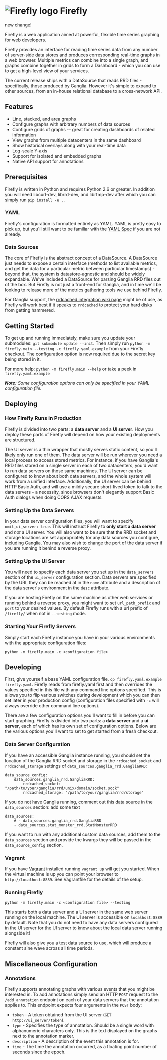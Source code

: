 # ![Firefly logo](https://raw.github.com/Yelp/firefly/master/docs/firefly-small.png) Firefly

new change!

Firefly is a web application aimed at powerful, flexible time series graphing for web developers.

Firefly provides an interface for reading time series data from any number of server-side data stores and produces corresponding real-time graphs in a web browser. Multiple metrics can combine into a single graph, and graphs combine together in grids to form a Dashboard - which you can use to get a high-level view of your services.

The current release ships with a DataSource that reads RRD files - specifically, those produced by Ganglia.  However it's simple to expand to other sources, from an in-house relational database to a cross-network API.

## Features

* Line, stacked, and area graphs
* Configure graphs with arbitrary numbers of data sources
* Configure grids of graphs -- great for creating dashboards of related information
* View graphs from multiple datacenters in the same dashboard
* Show historical overlays along with your real-time data
* Log-scale Y-axis
* Support for isolated and embedded graphs
* Native API support for annotations

## Prerequisites

Firefly is written in Python and requires Python 2.6 or greater. In addition you will need libcurl-dev, librrd-dev, and librtmp-dev after which you can simply run `pip install -e .`.

### YAML

Firefly's configuration is formatted entirely as YAML. YAML is pretty easy to pick up, but you'll still want to be familiar with the [YAML Spec](http://www.yaml.org/spec/1.2/spec.html) if you are not already.

### Data Sources

The core of Firefly is the abstract concept of a DataSource. A DataSource just needs to expose a certain interface (methods to list available metrics, and get the data for a particular metric between particular timestamps) - beyond that, the system is datastore-agnostic and should be widely expandable.  We've included a DataSource for parsing Ganglia RRD files out of the box.  But Firefly is not just a front-end for Ganglia, and in time we'll be looking to release more of the metrics gathering tools we use behind Firefly.

For Ganglia support, the [rrdcached integration wiki page](http://sourceforge.net/apps/trac/ganglia/wiki/rrdcached_integration) might be of use, as Firefly will work best if it speaks to `rrdcached` to protect your hard disks from getting hammered.

## Getting Started

To get up and running immediately, make sure you update your submodules: `git submodule update --init`. Then simply run `python -m firefly.main --testing -c firefly.yaml.example` from your Firefly checkout.  The configuration option is now required due to the secret key being stored in it.

For more help: `python -m firefly.main --help` or take a peek in `firefly.yaml.example`

_**Note:** Some configuration options can only be specified in your YAML configuration file._

## Deploying

### How Firefly Runs in Production

Firefly is divided into two parts: a **data server** and a **UI server**. How you deploy these parts of Firefly will depend on how your existing deployments are structured.

The UI server is a thin wrapper that mostly serves static content, so you'll likely only run one of them.  The data server will be run wherever you need a local process to access stored metrics.  For instance, if you have Ganglia's RRD files stored on a single server in each of two datacenters, you'd want to run data servers on those same machines.  The UI server can be configured to know about both data servers, and the whole system will work from a unified interface.  Additionally, the UI server can be behind HTTP Basic Auth, and will use a mildly secure short-lived token to talk to the data servers - a necessity, since browsers don't elegantly support Basic Auth dialogs when doing CORS AJAX requests.

### Setting Up the Data Servers

In your data server configuration files, you will want to specify `omit_ui_server: true`. This will instruct Firefly to **only start a data server** and _not_ a UI server. You will also want to be sure that the RRD socket and storage locations are set appropriately for any data sources you configure, including Ganglia.  You may also wish to change the port of the data server if you are running it behind a reverse proxy.

### Setting Up the UI Server

You will need to specify each data server you set up in the `data_servers` section of the `ui_server` configuration section. Data servers are specified by the URL they can be reached at in the `name` attribute and a description of the data server's environment in the `desc` attribute.

If you are hosting Firefly on the same machine as other web services or running behind a reverse proxy, you might want to set `url_path_prefix` and `port` to your desired values. By default Firefly runs with a url prefix of `/firefly/` when not in `--testing` mode.

### Starting Your Firefly Servers

Simply start each Firefly instance you have in your various environments with the appropriate configuration files:

`python -m firefly.main -c <configuration file>`


## Developing

First, give yourself a base YAML configuration file. `cp firefly.yaml.example firefly.yaml`. Firefly reads from firefly.yaml first and then overrides the values specified in this file with any command line options specified. This is allows you to flip various switches during development which you can then set later in your production config (configuration files specified with `-c` will always override other command line options).

There are a few configuration options you'll want to fill in before you can start graphing. Firefly is divided into two parts: a **data server** and a **ui server**, each of which has its own set of configuration options. Below are the various options you'll want to set to get started from a fresh checkout.

### Data Server Configuration

If you have an accessible Ganglia instance running, you should set the location of the Ganglia RRD socket and storage in the `rrdcached_socket` and `rrdcached_storage` settings of `data_sources.ganglia_rrd.GangliaRRD`:

	data_source_config:
		data_sources.ganglia_rrd.GangliaRRD:
			rrdcached_socket: "/path/to/your/ganglia/rrd/unix/domain/socket.sock"
			rrdcached_storage: "/path/to/your/ganglia/rrd/storage"

If you do not have Ganglia running, comment out this data source in the `data_sources` section:
add some text

	data_sources:
		# - data_sources.ganglia_rrd.GangliaRRD
		- data_sources.stat_monster_rrd.StatMonsterRRD

If you want to run with any additional custom data sources, add them to the `data_sources` section and provide the kwargs they will be passed in the `data_source_config` section.

### Vagrant

If you have [Vagrant](http://www.vagrantup.com/) installed running `vagrant up` will get you started. When the virtual machine is up you can point your browser to `http://localhost:8889`. See Vagrantfile for the details of the setup.

### Running Firefly

`python -m firefly.main -c <configuration file> --testing`

This starts both a data server and a UI server in the same web server running on the local machine. The UI server is accessible on `localhost:8889` by default. Note that you do not need to have any data servers configured in the UI server for the UI server to know about the local data server running alongside it!

Firefly will also give you a test data source to use, which will produce a constant sine wave across all time periods.

## Miscellaneous Configuration

### Annotations

Firefly supports annotating graphs with various events that you might be interested in. To add annotations simply send an HTTP `POST` request to the `/add_annotation` endpoint on each of your data servers that the annotation applies to. This endpoint expects four arguments in the `POST` body:

* `token` - A token obtained from the UI server (`GET http://ui_server/token`).
* `type` - Specifies the type of annotation. Should be a single word with alphanumeric characters only. This is the text displayed on the graphs next to the annotation marker.
* `description` - A description of the event this annotation is for.
* `time` - The time the annotation occurred, as a floating point number of seconds since the epoch.
